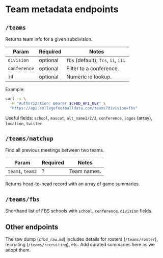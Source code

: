 # Team metadata endpoints

## `/teams`
Returns team info for a given subdivision.

| Param | Required | Notes |
| --- | --- | --- |
| `division` | optional | `fbs` (default), `fcs`, `ii`, `iii`. |
| `conference` | optional | Filter to a conference. |
| `id` | optional | Numeric id lookup. |

Example:
```bash
curl -s \
  -H "Authorization: Bearer $CFBD_API_KEY" \
  "https://api.collegefootballdata.com/teams?division=fbs"
```

Useful fields: `school`, `mascot`, `alt_name1/2/3`, `conference`, `logos` (array), `location`, `twitter`

## `/teams/matchup`
Find all previous meetings between two teams.

| Param | Required | Notes |
| --- | --- | --- |
| `team1`, `team2` | ? | Team names. |

Returns head-to-head record with an array of game summaries.

## `/teams/fbs`
Shorthand list of FBS schools with `school`, `conference`, `division` fields.

## Other endpoints
The raw dump (`cfbd_raw.md`) includes details for rosters (`/teams/roster`), recruiting (`/teams/recruiting`), etc. Add curated summaries here as we adopt them.
